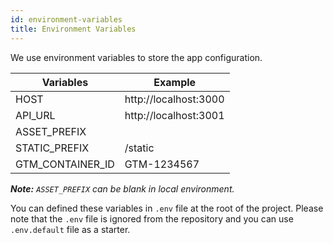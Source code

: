 ```yaml
---
id: environment-variables
title: Environment Variables
---
```


We use environment variables to store the app configuration. 


Variables | Example
------------ | -------------
HOST | http://localhost:3000
API_URL | http://localhost:3001
ASSET_PREFIX | &nbsp;
STATIC_PREFIX | /static
GTM_CONTAINER_ID | GTM-1234567

***Note:*** *```ASSET_PREFIX``` can be blank in local environment.*

You can defined these variables in ```.env``` file at the root of the project. Please note that the ```.env``` file is ignored from the repository and you can use ```.env.default``` file as a starter.

